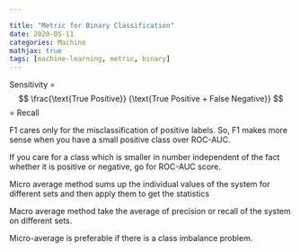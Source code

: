 ```yaml
---

title: "Metric for Binary Classification"
date: 2020-05-11
categories: Machine
mathjax: true
tags: [machine-learning, metric, binary]
---
```




Sensitivity = $$ \frac{\text{True Positive}} {\text{True Positive + False Negative}} $$ = Recall

F1 cares only for the misclassification of positive labels. So, F1 makes more sense when you have a small positive class over ROC-AUC.

If you care for a class which is smaller in number independent of the fact whether it is positive or negative, go for ROC-AUC score.

Micro average method sums up the individual values of the system for different sets and then apply them to get the statistics

Macro average method take the average of precision or recall of the system on different sets.

Micro-average is preferable if there is a class imbalance problem.